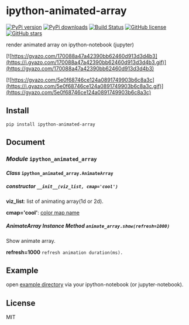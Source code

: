 # ipython-animated-array

[![PyPi version](https://img.shields.io/pypi/v/ipython-animated-array.svg)](https://pypi.python.org/pypi/ipython-animated-array)
[![PyPi downloads](https://img.shields.io/pypi/dm/ipython-animated-array.svg)](https://pypi.python.org/pypi/ipython-animated-array)
[![Build Status](https://travis-ci.org/airtoxin/ipython-animated-array.svg?branch=master)](https://travis-ci.org/airtoxin/ipython-animated-array)
[![GitHub license](https://img.shields.io/badge/license-MIT-blue.svg)](https://raw.githubusercontent.com/airtoxin/ipython-animated-array/master/LICENSE)
[![GitHub stars](https://img.shields.io/github/stars/airtoxin/ipython-animated-array.svg)](https://github.com/airtoxin/ipython-animated-array/stargazers)

render animated array on ipython-notebook (jupyter)

[![https://gyazo.com/170088a47a42390bb62460d913d3d4b3](https://i.gyazo.com/170088a47a42390bb62460d913d3d4b3.gif)](https://gyazo.com/170088a47a42390bb62460d913d3d4b3)

[![https://gyazo.com/5e0f68746ce124a0891749903b6c8a3c](https://i.gyazo.com/5e0f68746ce124a0891749903b6c8a3c.gif)](https://gyazo.com/5e0f68746ce124a0891749903b6c8a3c)


## Install

`pip install ipython-animated-array`


## Document

### _Module_ `ipython_animated_array`

#### _Class_ `ipython_animated_array.AnimateArray`

##### _constructor_ `__init__(viz_list, cmap='cool')`

__viz\_list__: list of animating array(1d or 2d).

__cmap='cool'__: [color map name](http://matplotlib.org/users/colormaps.html)

##### _AnimateArray Instance Method_ `animate_array.show(refresh=1000)`

Show animate array.

__refresh=1000__ `refresh animation duration(ms).`


## Example

open [example directory](https://github.com/airtoxin/ipython-animated-array/tree/master/example) via your ipython-notebook (or jupyter-notebook).

## License

MIT
